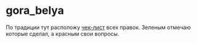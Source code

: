 # gora_belya
По традиции тут расположу <a href="https://docs.google.com/document/d/1N_6oAuq9DlhiGONJKc2uLh_0N0cKHKnyXsYTk4r-LFw/edit?usp=sharing" target="_blank">чек-лист</a> всех правок. 
Зеленым отмечаю которые сделал, а красным свои вопросы.

